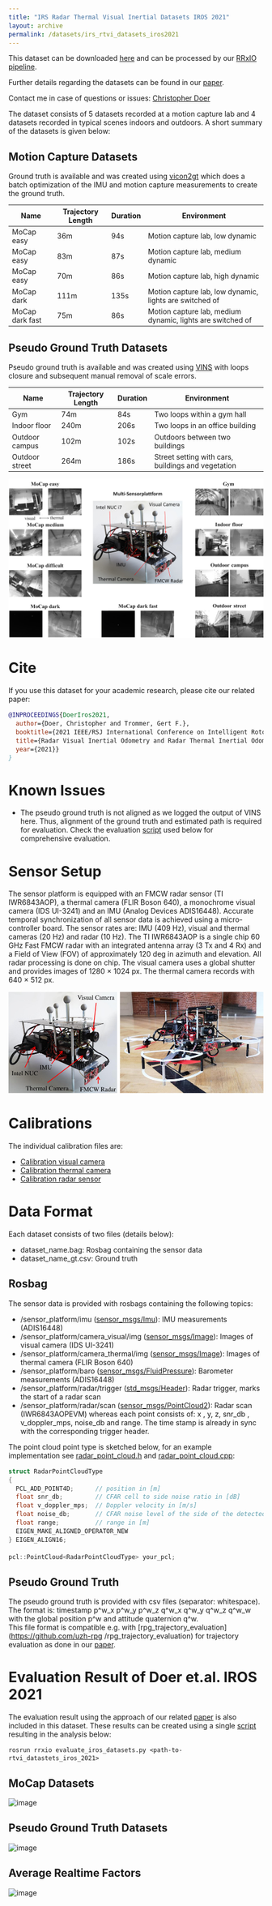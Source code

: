 ```yaml
---
title: "IRS Radar Thermal Visual Inertial Datasets IROS 2021"
layout: archive
permalink: /datasets/irs_rtvi_datasets_iros2021
---
```


This dataset can be downloaded [here](https://bwsyncandshare.kit.edu/s/XaxE29Q262WDFWK) and can be processed by our [RRxIO pipeline](https://github.com/christopherdoer/rrxio).

Further details regarding the datasets can be found in our [paper](../_publications/2021_09_IROS2021.md).

Contact me in case of questions or issues: [Christopher Doer](mailto:christopher.doer@kit.edu)

The dataset consists of 5 datasets recorded at a motion capture lab and 4 datasets recorded in typical scenes indoors and outdoors.
A short summary of the datasets is given below:

## Motion Capture Datasets
Ground truth is available and was created using [vicon2gt](https://github.com/rpng/vicon2gt) which does a batch optimization of the IMU and motion capture measurements to create the ground truth.

|Name |Trajectory Length  | Duration | Environment |
  --- | --- | --- | ---
|MoCap easy | 36m | 94s | Motion capture lab, low dynamic | 
|MoCap easy | 83m | 87s | Motion capture lab, medium dynamic | 
|MoCap easy | 70m | 86s | Motion capture lab, high dynamic | 
|MoCap dark | 111m | 135s | Motion capture lab, low dynamic, lights are switched of | 
|MoCap dark fast | 75m | 86s | Motion capture lab, medium dynamic, lights are switched of | 

## Pseudo Ground Truth Datasets
Pseudo ground truth is available and was created using [VINS](https://github.com/HKUST-Aerial-Robotics/VINS-Fusion)  with loops closure and subsequent manual removal of scale errors.

|Name |Trajectory Length  | Duration | Environment |
  --- | --- | --- | ---
|Gym | 74m | 84s | Two loops within a gym hall | 
|Indoor floor | 240m | 206s | Two loops in an office building | 
|Outdoor campus | 102m | 102s | Outdoors between two buildings | 
|Outdoor street | 264m | 186s | Street setting with cars, buildings and vegetation | 

![image](../_datasets/irs_rtvi_datasets_iros2021/teaser.jpg)


# Cite
If you use this dataset for your academic research, please cite our related paper:
~~~bibtex
@INPROCEEDINGS{DoerIros2021,
  author={Doer, Christopher and Trommer, Gert F.},
  booktitle={2021 IEEE/RSJ International Conference on Intelligent Rotots and Sytems (IROS)}, 
  title={Radar Visual Inertial Odometry and Radar Thermal Inertial Odometry: Robust Navigation even in Challenging Visual Conditions}, 
  year={2021}}
}
~~~

# Known Issues
- The pseudo ground truth is not aligned as we logged the output of VINS here. Thus, alignment of the ground truth and estimated path is required for evaluation. Check the evaluation [script](https://github.com/christopherdoer/rrxio/blob/master/rrxio/python/evaluate_iros_datasets.py) used below for comprehensive evaluation.

# Sensor Setup
The sensor platform is equipped with an FMCW radar sensor (TI IWR6843AOP), a thermal camera (FLIR Boson 640), a monochrome visual camera (IDS UI-3241) and an IMU (Analog Devices ADIS16448). 
Accurate temporal synchronization of all sensor data is achieved using a micro-controller board. The sensor rates are: IMU (409 Hz), visual and thermal cameras (20 Hz) and radar (10 Hz).
The TI IWR6843AOP is a single chip 60 GHz Fast FMCW radar with an integrated antenna array (3 Tx and 4 Rx) and a Field of View (FOV) of approximately 120 deg in azimuth and elevation. All radar processing is done on chip. 
The visual camera uses a global shutter and provides images of 1280 × 1024 px. The thermal camera records with 640 × 512 px.

![image](irs_rtvi_datasets_iros2021/sensor_setup.jpg)

# Calibrations

The individual calibration files are:
- [Calibration visual camera](./irs_rtvi_datasets_iros2021/calib_visual_camera.yaml)
- [Calibration thermal camera](./irs_rtvi_datasets_iros2021/calib_thermal_camera.yaml)
- [Calibration radar sensor](./irs_rtvi_datasets_iros2021/calib_radar.yaml)


# Data Format
Each dataset consists of two files (details below):
- dataset_name.bag: Rosbag containing the sensor data
- dataset_name_gt.csv: Ground truth


## Rosbag
The sensor data is provided with rosbags containing the following topics:
- /sensor_platform/imu ([sensor_msgs/Imu](https://docs.ros.org/en/kinetic/api/sensor_msgs/html/msg/Imu.html)): IMU measurements (ADIS16448)
- /sensor_platform/camera_visual/img ([sensor_msgs/Image](https://docs.ros.org/en/kinetic/api/sensor_msgs/html/msg/Image.html)): Images of visual camera (IDS UI-3241) 
- /sensor_platform/camera_thermal/img ([sensor_msgs/Image](https://docs.ros.org/en/melodic/api/sensor_msgs/html/msg/Image.html)): Images of thermal camera (FLIR Boson 640)
- /sensor_platform/baro ([sensor_msgs/FluidPressure](https://docs.ros.org/en/kinetic/api/sensor_msgs/html/msg/FluidPressure.html)): Barometer measurements (ADIS16448) 
- /sensor_platform/radar/trigger ([std_msgs/Header](https://docs.ros.org/en/kinetic/api/std_msgs/html/msg/Header.html)): Radar trigger, marks the start of a radar scan
- /sensor_platform/radar/scan ([sensor_msgs/PointCloud2](https://docs.ros.org/en/kinetic/api/sensor_msgs/html/msg/PointCloud2.html)): Radar scan (IWR6843AOPEVM) whereas each point consists of: x
, y, z, snr_db , v_doppler_mps, noise_db and range. The time stamp is already in sync with the corresponding trigger header.

The point cloud point type is sketched below, for an example implementation see [radar_point_cloud.h](https://github.com/christopherdoer/reve/blob/master/radar_ego_velocity_estimator/include/radar_ego_velocity_estimator/radar_point_cloud.h) and [radar_point_cloud.cpp](https://github.com/christopherdoer/reve/blob/master/radar_ego_velocity_estimator/src/radar_point_cloud.cpp):

~~~c++
struct RadarPointCloudType
{
  PCL_ADD_POINT4D;      // position in [m]
  float snr_db;         // CFAR cell to side noise ratio in [dB]
  float v_doppler_mps;  // Doppler velocity in [m/s]
  float noise_db;       // CFAR noise level of the side of the detected cell in [dB]
  float range;          // range in [m]
  EIGEN_MAKE_ALIGNED_OPERATOR_NEW
} EIGEN_ALIGN16;
                                  
pcl::PointCloud<RadarPointCloudType> your_pcl;
~~~

## Pseudo Ground Truth
The pseudo ground truth is provided with csv files (separator: whitespace).   
The format is: timestamp p^w_x p^w_y p^w_z q^w_x q^w_y q^w_z q^w_w   
with the global position p^w and attitude quaternion q^w.    
This file format is compatible e.g. with [rpg_trajectory_evaluation](https://github.com/uzh-rpg
/rpg_trajectory_evaluation) for trajectory evaluation as done in our [paper](../_publications/2021_09_IROS2021.md).

# Evaluation Result of Doer et.al. IROS 2021
The evaluation result using the approach of our related [paper](../_publications/2021_09_IROS2021.md) is also included in this dataset. These results can be created using a single [script](https://github.com/christopherdoer/rrxio/blob/master/rrxio/python/evaluate_iros_datasets.py) resulting in the analysis below:

~~~
rosrun rrxio evaluate_iros_datasets.py <path-to-rtvi_datastets_iros_2021>
~~~

## MoCap Datasets
![image](https://raw.githubusercontent.com/christopherdoer/rrxio/master/res/iros_1.jpg)

## Pseudo Ground Truth Datasets
![image](https://raw.githubusercontent.com/christopherdoer/rrxio/master/res/iros_2.jpg)

## Average Realtime Factors
![image](https://raw.githubusercontent.com/christopherdoer/rrxio/master/res/iros_3.jpg)

